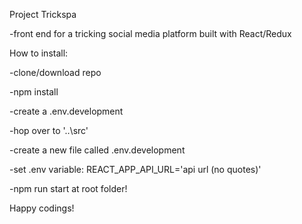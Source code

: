 Project Trickspa

-front end for a tricking social media platform built with React/Redux

How to install:

-clone/download repo

-npm install

-create a .env.development

-hop over to '..\src'

-create a new file called .env.development

-set .env variable:
REACT_APP_API_URL='api url (no quotes)'

-npm run start at root folder!

Happy codings!